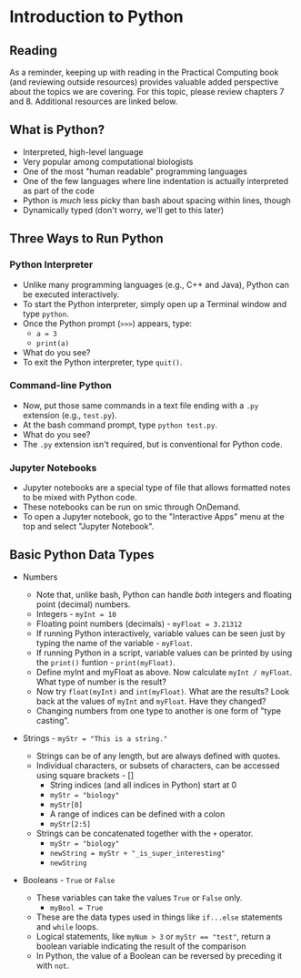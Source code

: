 # Introduction to Python

## Reading

As a reminder, keeping up with reading in the Practical Computing book (and reviewing outside resources) provides valuable added perspective about the topics we are covering. For this topic, please review chapters 7 and 8. Additional resources are linked below.

## What is Python?

- Interpreted, high-level language
- Very popular among computational biologists
- One of the most "human readable" programming languages
- One of the few languages where line indentation is actually interpreted as part of the code
- Python is _much_ less picky than bash about spacing within lines, though
- Dynamically typed (don't worry, we'll get to this later)

## Three Ways to Run Python

### Python Interpreter

- Unlike many programming languages (e.g., C++ and Java), Python can be executed interactively.
- To start the Python interpreter, simply open up a Terminal window and type `python`.
- Once the Python prompt (`>>>`) appears, type:
    - `a = 3`
    - `print(a)`
- What do you see?
- To exit the Python interpreter, type `quit()`.

### Command-line Python

- Now, put those same commands in a text file ending with a `.py` extension (e.g., `test.py`).
- At the bash command prompt, type `python test.py`.
- What do you see?
- The `.py` extension isn't required, but is conventional for Python code.

### Jupyter Notebooks

- Jupyter notebooks are a special type of file that allows formatted notes to be mixed with Python code.
- These notebooks can be run on smic through OnDemand.
- To open a Jupyter notebook, go to the "Interactive Apps" menu at the top and select "Jupyter Notebook".

## Basic Python Data Types

- Numbers
    - Note that, unlike bash, Python can handle _both_ integers and floating point (decimal) numbers.
    - Integers - `myInt = 10`
    - Floating point numbers (decimals) - `myFloat = 3.21312`
    - If running Python interactively, variable values can be seen just by typing the name of the variable - `myFloat`.
    - If running Python in a script, variable values can be printed by using the `print()` funtion - `print(myFloat)`.
    - Define myInt and myFloat as above. Now calculate `myInt / myFloat`. What type of number is the result?
    - Now try `float(myInt)` and `int(myFloat)`. What are the results? Look back at the values of `myInt` and `myFloat`. Have they changed?
    - Changing numbers from one type to another is one form of "type casting".

- Strings - `myStr = "This is a string."`
    - Strings can be of any length, but are always defined with quotes.
    - Individual characters, or subsets of characters, can be accessed using square brackets - []
      - String indices (and all indices in Python) start at 0
      - `myStr = "biology"`
      - `myStr[0]`
      - A range of indices can be defined with a colon
      - `myStr[2:5]`
    - Strings can be concatenated together with the `+` operator.
      - `myStr = "biology"`
      - `newString = myStr + "_is_super_interesting"`
      - `newString`

- Booleans - `True` or `False`
    - These variables can take the values `True` or `False` only.
      - `myBool = True`
    - These are the data types used in things like `if...else` statements and `while` loops.
    - Logical statements, like `myNum > 3` or `myStr == "test"`, return a boolean variable indicating the result of the comparison
    - In Python, the value of a Boolean can be reversed by preceding it with `not`.
